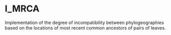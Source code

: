 # I_MRCA
Implementation of the degree of incompatibility between phylogeographies based on the locations of most recent common ancestors of pairs of leaves.
